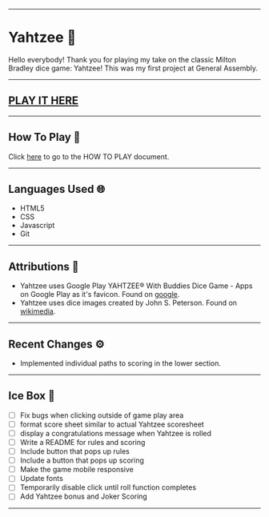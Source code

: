 
***

# Yahtzee 🎲

Hello everybody! Thank you for playing my take on the classic Milton Bradley dice game: Yahtzee! This was my first project at General Assembly. 

***

## [PLAY IT HERE](https://provideforme.github.io/yahtzee/)

***

## How To Play 📖

Click [here](https://github.com/provideforme/yahtzee/blob/main/HOWTOPLAY.md) to go to the HOW TO PLAY document.

***

## Languages Used 🌐

* HTML5
* CSS
* Javascript
* Git

***

## Attributions 🥂

* Yahtzee uses Google Play
YAHTZEE® With Buddies Dice Game - Apps on Google Play as it's favicon. Found on [google](https://play-lh.googleusercontent.com/m76W0Ze8yRKWR19cNkMXJSyvhhLDMt0hDj7enIWQkBy9LvLqmLM03oAs79n4frEtE_oV).
* Yahtzee uses dice images created by John S. Peterson. Found on [wikimedia](https://commons.wikimedia.org/wiki/File:Dice-1-b.svg).

***

## Recent Changes ⚙️

* Implemented individual paths to scoring in the lower section.

***

## Ice Box 🧊

- [ ] Fix bugs when clicking outside of game play area
- [ ] format score sheet similar to actual Yahtzee scoresheet
- [ ] display a congratulations message when Yahtzee is rolled
- [ ] Write a README for rules and scoring
- [ ] Include button that pops up rules 
- [ ] Include a button that pops up scoring
- [ ] Make the game mobile responsive
- [ ] Update fonts
- [ ] Temporarily disable click until roll function completes
- [ ] Add Yahtzee bonus and Joker Scoring

***
